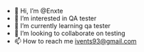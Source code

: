 - 👋 Hi, I’m @Enxte
- 👀 I’m interested in QA tester
- 🌱 I’m currently learning qa tester 
- 💞️ I’m looking to collaborate on testing
- 📫 How to reach me ivents93@gmail.com 

<!---
Enxte/Enxte is a ✨ special ✨ repository because its `README.md` (this file) appears on your GitHub profile.
You can click the Preview link to take a look at your changes.
--->
